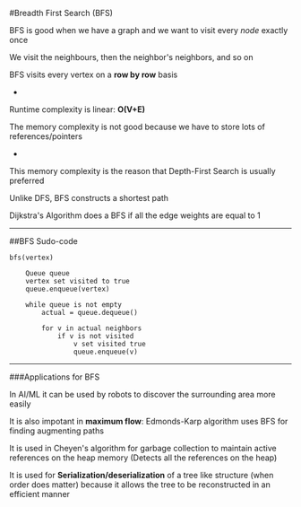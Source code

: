#Breadth First Search (BFS)

BFS is good when we have a graph and we want to visit every *node* exactly once

We visit the neighbours, then the neighbor's neighbors, and so on

BFS visits every vertex on a **row by row** basis

-

Runtime complexity is linear: **O(V+E)**

The memory complexity is not good because we have to store lots of references/pointers

-

This memory complexity is the reason that Depth-First Search is usually preferred

Unlike DFS, BFS constructs a shortest path

Dijkstra's Algorithm does a BFS if all the edge weights are equal to 1

***

##BFS Sudo-code

```
bfs(vertex)

    Queue queue
    vertex set visited to true
    queue.enqueue(vertex)

    while queue is not empty
        actual = queue.dequeue()

        for v in actual neighbors
            if v is not visited
                v set visited true
                queue.enqueue(v)
```

***

###Applications for BFS

In AI/ML it can be used by robots to discover the surrounding area more easily

It is also impotant in **maximum flow**: Edmonds-Karp algorithm uses BFS for finding augmenting paths

It is used in Cheyen's algorithm for garbage collection to maintain active references on the heap memory (Detects all the references on the heap)

It is used for **Serialization/deserialization** of a tree like structure (when order does matter) because it allows the tree to be reconstructed in an efficient manner